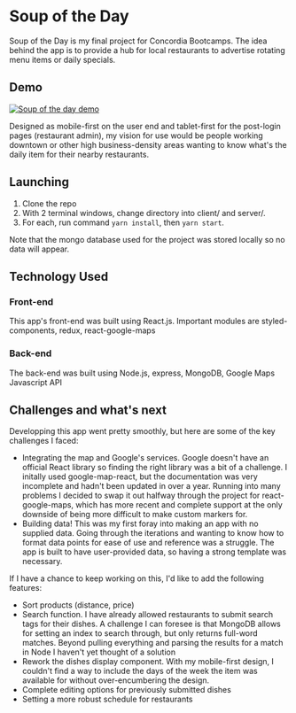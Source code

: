 # Soup of the Day

Soup of the Day is my final project for Concordia Bootcamps.
The idea behind the app is to provide a hub for local restaurants to advertise rotating menu items or daily specials.

## Demo

[![Soup of the day demo](https://i.imgur.com/FVPJELQ.png)](https://www.youtube.com/watch?v=dWs-6VTryA0)

Designed as mobile-first on the user end and tablet-first for the post-login pages (restaurant admin), my vision for use would be people working downtown or other high business-density areas wanting to know what's the daily item for their nearby restaurants.

## Launching
1. Clone the repo
2. With 2 terminal windows, change directory into client/ and server/.
3. For each, run command ```yarn install```, then ```yarn start```.

Note that the mongo database used for the project was stored locally so no data will appear. 

## Technology Used

### Front-end

This app's front-end was built using React.js. Important modules are styled-components, redux, react-google-maps

### Back-end

The back-end was built using Node.js, express, MongoDB, Google Maps Javascript API

## Challenges and what's next

Developping this app went pretty smoothly, but here are some of the key challenges I faced:

- Integrating the map and Google's services. Google doesn't have an official React library so finding the right library was a bit of a challenge. I initally used google-map-react, but the documentation was very incomplete and hadn't been updated in over a year. Running into many problems I decided to swap it out halfway through the project for react-google-maps, which has more recent and complete support at the only downside of being more difficult to make custom markers for.
- Building data! This was my first foray into making an app with no supplied data. Going through the iterations and wanting to know how to format data points for ease of use and reference was a struggle. The app is built to have user-provided data, so having a strong template was necessary.

If I have a chance to keep working on this, I'd like to add the following features:

- Sort products (distance, price)
- Search function. I have already allowed restaurants to submit search tags for their dishes. A challenge I can foresee is that MongoDB allows for setting an index to search through, but only returns full-word matches. Beyond pulling everything and parsing the results for a match in Node I haven't yet thought of a solution
- Rework the dishes display component. With my mobile-first design, I couldn't find a way to include the days of the week the item was available for without over-encumbering the design.
- Complete editing options for previously submitted dishes
- Setting a more robust schedule for restaurants
